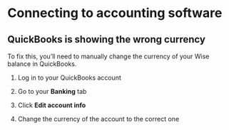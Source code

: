 # Connecting to accounting software  
## QuickBooks is showing the wrong currency  
To fix this, you’ll need to manually change the currency of your Wise balance in QuickBooks.

  1. Log in to your QuickBooks account

  2. Go to your **Banking** tab

  3. Click **Edit account info**

  4. Change the currency of the account to the correct one